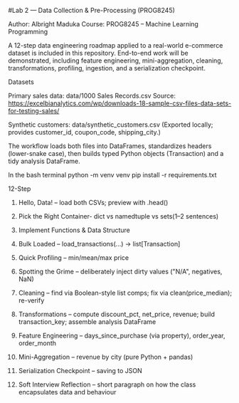 #Lab 2 — Data Collection & Pre-Processing (PROG8245)

Author: Albright Maduka
Course: PROG8245 – Machine Learning Programming

A 12-step data engineering roadmap applied to a real-world e-commerce dataset is included in this repository.  End-to-end work will be demonstrated, including feature engineering, mini-aggregation, cleaning, transformations, profiling, ingestion, and a serialization checkpoint.

Datasets

Primary sales data: data/1000 Sales Records.csv
Source: https://excelbianalytics.com/wp/downloads-18-sample-csv-files-data-sets-for-testing-sales/

Synthetic customers: data/synthetic_customers.csv
(Exported locally; provides customer_id, coupon_code, shipping_city.)

The workflow loads both files into DataFrames, standardizes headers (lower-snake case), then builds typed Python objects (Transaction) and a tidy analysis DataFrame.

In the bash terminal
python -m venv venv
pip install -r requirements.txt

12-Step

1. Hello, Data! – load both CSVs; preview with .head()

2. Pick the Right Container- dict vs namedtuple vs sets(1–2 sentences)

3. Implement Functions & Data Structure

4. Bulk Loaded – load_transactions(...) -> list[Transaction] 

5. Quick Profiling – min/mean/max price

6. Spotting the Grime – deliberately inject dirty values ("N/A", negatives, NaN)

7. Cleaning – find via Boolean-style list comps; fix via clean(price_median); re-verify

8. Transformations – compute discount_pct, net_price, revenue; build transaction_key; assemble analysis DataFrame

9. Feature Engineering – days_since_purchase (via property), order_year, order_month

10. Mini-Aggregation – revenue by city (pure Python + pandas)

11. Serialization Checkpoint – saving to JSON

12. Soft Interview Reflection – short paragraph on how the class encapsulates data and behaviour

